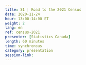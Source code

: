 ```yaml
---
title: S1 | Road to the 2021 Census
date: 2020-11-24
hour: 13:00-14:00 ET
weight: 2
lang: en
ref: census-2021
presenter: [Statistics Canada]
length: 60 minutes
time: synchronous
category: presentation
session-link:
---
```

